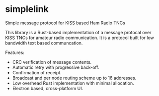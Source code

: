 # simplelink
Simple message protocol for KISS based Ham Radio TNCs

This library is a Rust-based implementation of a message protocal over KISS TNCs for amateur radio communication. It is a protocol built for low bandwidth text based communcation.

Features:
* CRC verification of message contents.
* Automatic retry with progressive back-off.
* Confirmation of receipt.
* Broadcast and per node routing scheme up to 16 addresses.
* Low overhead Rust implementation with minimal allocation.
* Electron based, cross-platform UI.
